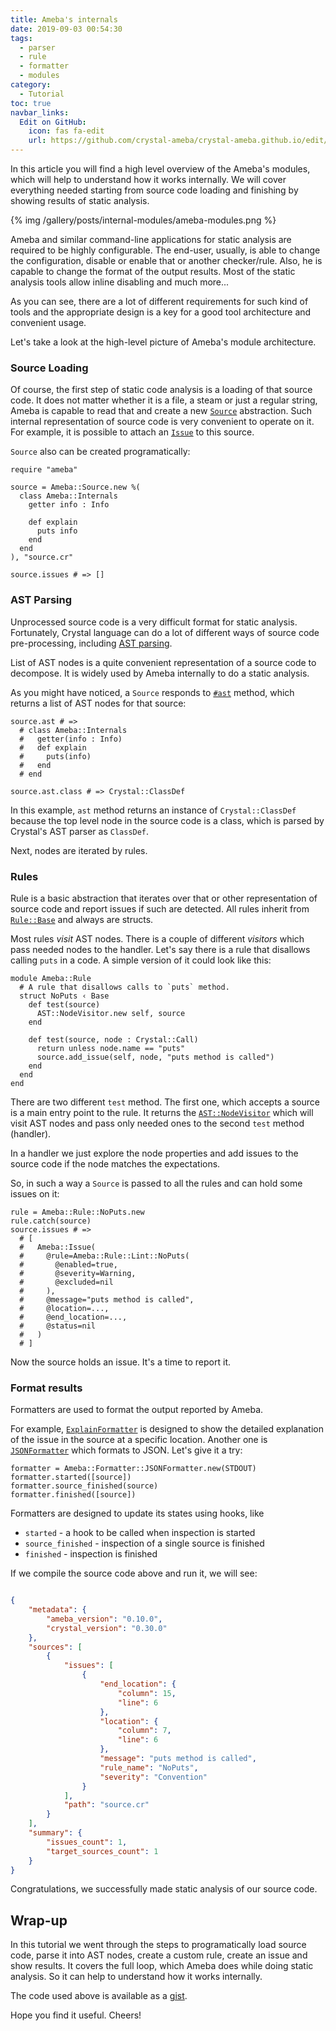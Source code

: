```yaml
---
title: Ameba's internals
date: 2019-09-03 00:54:30
tags:
  - parser
  - rule
  - formatter
  - modules
category:
  - Tutorial
toc: true
navbar_links:
  Edit on GitHub:
    icon: fas fa-edit
    url: https://github.com/crystal-ameba/crystal-ameba.github.io/edit/site/source/_posts/internal-modules.md
---
```


In this article you will find a high level overview of the Ameba's
modules, which will help to understand how it works internally.
We will cover everything needed starting from source code
loading and finishing by showing results of static analysis.

{% img /gallery/posts/internal-modules/ameba-modules.png %}

<!-- more -->

Ameba and similar command-line applications for static analysis are
required to be highly configurable.
The end-user, usually, is able to change the configuration, disable or enable that or
another checker/rule. Also, he is capable to change the format of the output results.
Most of the static analysis tools allow inline disabling and much more...

As you can see, there are a lot of different requirements for such kind of tools
and the appropriate design is a key for a good tool architecture and convenient usage.

Let's take a look at the high-level picture of Ameba's module architecture.

### Source Loading

Of course, the first step of static code analysis is a loading of that source code.
It does not matter whether it is a file, a steam or just a regular string, Ameba
is capable to read that and create a new [`Source`](https://crystal-ameba.github.io/ameba/Ameba/Source.html)
abstraction. Such internal representation of source code is very convenient
to operate on it. For example, it is possible to attach an
[`Issue`](https://crystal-ameba.github.io/ameba/Ameba/Issue.html) to this source.

`Source` also can be created programatically:

```crystal
require "ameba"

source = Ameba::Source.new %(
  class Ameba::Internals
    getter info : Info

    def explain
      puts info
    end
  end
), "source.cr"

source.issues # => []
```

### AST Parsing

Unprocessed source code is a very difficult format for static analysis.
Fortunately, Crystal language can do a lot of different ways of source
code pre-processing, including [AST parsing](https://en.wikipedia.org/wiki/Abstract_syntax_tree).

List of AST nodes is a quite convenient representation of a source code to decompose.
It is widely used by Ameba internally to do a static analysis.

As you might have noticed, a `Source` responds to
[`#ast`](https://crystal-ameba.github.io/ameba/Ameba/Source.html#ast-instance-method) method,
which returns a list of AST nodes for that source:

```crystal
source.ast # =>
  # class Ameba::Internals
  #   getter(info : Info)
  #   def explain
  #     puts(info)
  #   end
  # end

source.ast.class # => Crystal::ClassDef
```

In this example, `ast` method returns an instance of `Crystal::ClassDef` because the top level node
in the source code is a class, which is parsed by Crystal's AST parser as `ClassDef`.

Next, nodes are iterated by rules.

### Rules

Rule is a basic abstraction that iterates over that or other representation of source code and
report issues if such are detected. All rules inherit from [`Rule::Base`](https://crystal-ameba.github.io/ameba/Ameba/Rule/Base.html)
and always are structs.

Most rules *visit* AST nodes. There is a couple of different *visitors* which pass needed nodes
to the handler. Let's say there is a rule that disallows calling `puts` in a code.
A simple version of it could look like this:

```crystal
module Ameba::Rule
  # A rule that disallows calls to `puts` method.
  struct NoPuts ‹ Base
    def test(source)
      AST::NodeVisitor.new self, source
    end

    def test(source, node : Crystal::Call)
      return unless node.name == "puts"
      source.add_issue(self, node, "puts method is called")
    end
  end
end
```

There are two different `test` method. The first one, which accepts a source is a main
entry point to the rule. It returns the [`AST::NodeVisitor`](https://crystal-ameba.github.io/ameba/Ameba/AST/NodeVisitor.html)
which will visit AST nodes and pass only needed ones to the second `test` method (handler).

In a handler we just explore the node properties and add issues to the source code
if the node matches the expectations.

So, in such a way a `Source` is passed to all the rules and can hold some issues on it:

```crystal
rule = Ameba::Rule::NoPuts.new
rule.catch(source)
source.issues # =>
  # [
  #   Ameba::Issue(
  #     @rule=Ameba::Rule::Lint::NoPuts(
  #       @enabled=true,
  #       @severity=Warning,
  #       @excluded=nil
  #     ),
  #     @message="puts method is called",
  #     @location=...,
  #     @end_location=...,
  #     @status=nil
  #   )
  # ]

```

Now the source holds an issue. It's a time to report it.

### Format results

Formatters are used to format the output reported by Ameba.

For example, [`ExplainFormatter`](https://crystal-ameba.github.io/ameba/Ameba/Formatter/ExplainFormatter.html)
is designed to show the detailed explanation of the issue in the source
at a specific location.
Another one is [`JSONFormatter`](https://crystal-ameba.github.io/ameba/Ameba/Formatter/JSONFormatter.html)
which formats to JSON. Let's give it a try:

```crystal
formatter = Ameba::Formatter::JSONFormatter.new(STDOUT)
formatter.started([source])
formatter.source_finished(source)
formatter.finished([source])
```

Formatters are designed to update its states using hooks, like

* `started` - a hook to be called when inspection is started
* `source_finished` - inspection of a single source is finished
* `finished` - inspection is finished

If we compile the source code above and run it, we will see:

```json

{
    "metadata": {
        "ameba_version": "0.10.0",
        "crystal_version": "0.30.0"
    },
    "sources": [
        {
            "issues": [
                {
                    "end_location": {
                        "column": 15,
                        "line": 6
                    },
                    "location": {
                        "column": 7,
                        "line": 6
                    },
                    "message": "puts method is called",
                    "rule_name": "NoPuts",
                    "severity": "Convention"
                }
            ],
            "path": "source.cr"
        }
    ],
    "summary": {
        "issues_count": 1,
        "target_sources_count": 1
    }
}
```

Congratulations, we successfully made static analysis of our source code.

## Wrap-up

In this tutorial we went through the steps to programatically load source code,
parse it into AST nodes, create a custom rule, create an issue and show results.
It covers the full loop, which Ameba does while doing static analysis.
So it can help to understand how it works internally.

The code used above is available as a [gist](https://gist.github.com/veelenga/d05eb5a3b346748ed4ba309cf79c73e4).

Hope you find it useful. Cheers!
